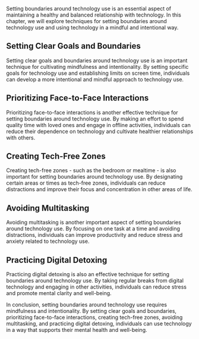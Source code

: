 
Setting boundaries around technology use is an essential aspect of maintaining a healthy and balanced relationship with technology. In this chapter, we will explore techniques for setting boundaries around technology use and using technology in a mindful and intentional way.

Setting Clear Goals and Boundaries
----------------------------------

Setting clear goals and boundaries around technology use is an important technique for cultivating mindfulness and intentionality. By setting specific goals for technology use and establishing limits on screen time, individuals can develop a more intentional and mindful approach to technology use.

Prioritizing Face-to-Face Interactions
--------------------------------------

Prioritizing face-to-face interactions is another effective technique for setting boundaries around technology use. By making an effort to spend quality time with loved ones and engage in offline activities, individuals can reduce their dependence on technology and cultivate healthier relationships with others.

Creating Tech-Free Zones
------------------------

Creating tech-free zones - such as the bedroom or mealtime - is also important for setting boundaries around technology use. By designating certain areas or times as tech-free zones, individuals can reduce distractions and improve their focus and concentration in other areas of life.

Avoiding Multitasking
---------------------

Avoiding multitasking is another important aspect of setting boundaries around technology use. By focusing on one task at a time and avoiding distractions, individuals can improve productivity and reduce stress and anxiety related to technology use.

Practicing Digital Detoxing
---------------------------

Practicing digital detoxing is also an effective technique for setting boundaries around technology use. By taking regular breaks from digital technology and engaging in other activities, individuals can reduce stress and promote mental clarity and well-being.

In conclusion, setting boundaries around technology use requires mindfulness and intentionality. By setting clear goals and boundaries, prioritizing face-to-face interactions, creating tech-free zones, avoiding multitasking, and practicing digital detoxing, individuals can use technology in a way that supports their mental health and well-being.
